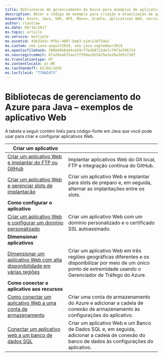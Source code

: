 ```yaml
---
title: Bibliotecas de gerenciamento do Azure para exemplos de aplicativo Web de Java
description: Obter o código de exemplo para criação e atualização de aplicativos Web do Azure hospedados no Serviço de Aplicativo usando as bibliotecas de gerenciamento do Azure para Java
keywords: Azure, Java, SDK, API, Maven, Gradle, aplicativos Web, serviço de aplicativo
author: rloutlaw
ms.date: 04/16/2017
ms.topic: article
ms.service: multiple
ms.assetid: 43633e5c-9fb1-4807-ba63-e24c126754e2
ms.custom: seo-java-august2019, seo-java-september2019
ms.openlocfilehash: 30884958dd4c829cf7b268715de7c79f3a786724
ms.sourcegitcommit: 6fa28ea675ae17ffb9ac825415e2e26a3dfe7107
ms.translationtype: HT
ms.contentlocale: pt-BR
ms.lasthandoff: 02/04/2020
ms.locfileid: "77002473"
---
```

# <a name="azure-management-libraries-for-java---web-app-samples"></a>Bibliotecas de gerenciamento do Azure para Java – exemplos de aplicativo Web 

A tabela a seguir contém links para código-fonte em Java que você pode usar para criar e configurar aplicativos Web.

| **Criar um aplicativo** ||
|---|---|
| [Criar um aplicativo Web e implantar do FTP ou GitHub][1] | Implantar aplicativos Web do Git local, FTP e integração contínua do GitHub. |
| [Criar um aplicativo Web e gerenciar slots de implantação][2] | Criar um aplicativo Web e implantar para slots de preparo e, em seguida, alternar as implantações entre os slots. |
| **Como configurar o aplicativo** ||
| [Criar um aplicativo Web e configurar um domínio personalizado][3] | Criar um aplicativo Web com um domínio personalizado e o certificado SSL autoassinado. |
| **Dimensionar aplicativos** ||
| [Dimensionar um aplicativo Web com alta disponibilidade em várias regiões][4] | Criar um aplicativo Web em três regiões geográficas diferentes e os disponibilizar por meio de um único ponto de extremidade usando o Gerenciador de Tráfego do Azure. | 
| **Como conectar o aplicativo aos recursos** ||
| [Como conectar um aplicativo Web a uma conta de armazenamento][5] | Criar uma conta de armazenamento do Azure e adicionar a cadeia de conexão de armazenamento às configurações do aplicativo. |
| [Conectar um aplicativo web a um banco de dados SQL][6] | Criar um aplicativo Web e um Banco de Dados SQL e, em seguida, adicionar a cadeia de conexão do banco de dados às configurações do aplicativo. |

[1]: java-sdk-configure-webapp-sources.md
[2]: https://github.com/Azure-Samples/app-service-java-manage-staging-and-production-slots-for-web-apps/
[3]: https://github.com/Azure-Samples/app-service-java-manage-web-apps-with-custom-domains/
[4]: https://azure.microsoft.com/resources/samples/app-service-java-scale-web-apps-on-linux/
[5]: https://github.com/Azure-Samples/app-service-java-manage-storage-connections-for-web-apps/
[6]: https://github.com/Azure-Samples/app-service-java-manage-data-connections-for-web-apps/
